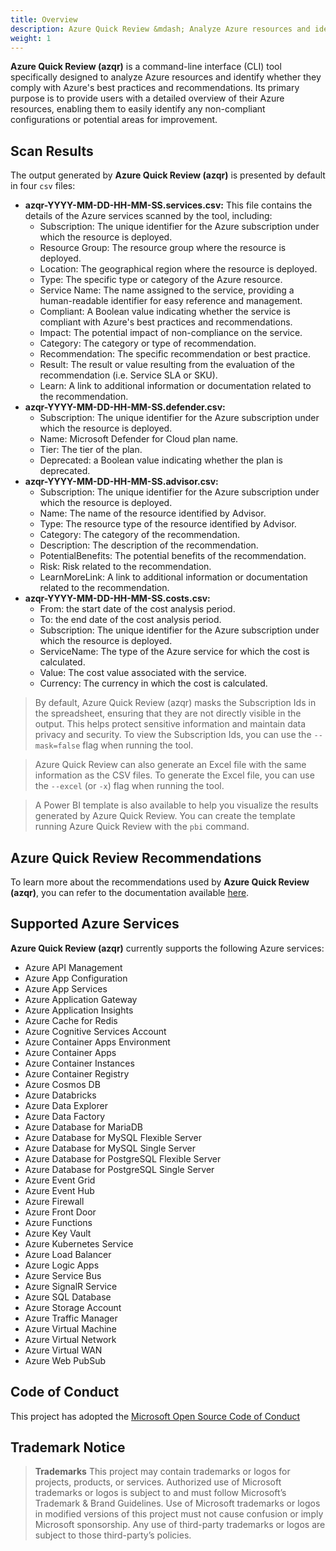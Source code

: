 ```yaml
---
title: Overview
description: Azure Quick Review &mdash; Analyze Azure resources and identify whether they comply with Azure's best practices and recommendations.
weight: 1
---
```


**Azure Quick Review (azqr)** is a command-line interface (CLI) tool specifically designed to analyze Azure resources and identify whether they comply with Azure's best practices and recommendations. Its primary purpose is to provide users with a detailed overview of their Azure resources, enabling them to easily identify any non-compliant configurations or potential areas for improvement.

## Scan Results

The output generated by **Azure Quick Review (azqr)** is presented by default in four `csv` files:

* **azqr-YYYY-MM-DD-HH-MM-SS.services.csv:** This file contains the details of the Azure services scanned by the tool, including:
    * Subscription: The unique identifier for the Azure subscription under which the resource is deployed.
    * Resource Group: The resource group where the resource is deployed.
    * Location: The geographical region where the resource is deployed.
    * Type: The specific type or category of the Azure resource.
    * Service Name: The name assigned to the service, providing a human-readable identifier for easy reference and management.
    * Compliant: A Boolean value indicating whether the service is compliant with Azure's best practices and recommendations.
    * Impact: The potential impact of non-compliance on the service.
    * Category: The category or type of recommendation.
    * Recommendation: The specific recommendation or best practice.
    * Result: The result or value resulting from the evaluation of the recommendation (i.e. Service SLA or SKU). 
    * Learn: A link to additional information or documentation related to the recommendation.
* **azqr-YYYY-MM-DD-HH-MM-SS.defender.csv:**
    * Subscription: The unique identifier for the Azure subscription under which the resource is deployed.
    * Name: Microsoft Defender for Cloud plan name.
    * Tier: The tier of the plan.
    * Deprecated: a Boolean value indicating whether the plan is deprecated.
* **azqr-YYYY-MM-DD-HH-MM-SS.advisor.csv:**
    * Subscription: The unique identifier for the Azure subscription under which the resource is deployed.
    * Name: The name of the resource identified by Advisor.
    * Type: The resource type of the resource identified by Advisor.
    * Category: The category of the recommendation.
    * Description: The description of the recommendation.
    * PotentialBenefits: The potential benefits of the recommendation.
    * Risk: Risk related to the recommendation.
    * LearnMoreLink: A link to additional information or documentation related to the recommendation.
* **azqr-YYYY-MM-DD-HH-MM-SS.costs.csv:**
    * From: the start date of the cost analysis period.
    * To: the end date of the cost analysis period.
    * Subscription: The unique identifier for the Azure subscription under which the resource is deployed.
    * ServiceName: The type of the Azure service for which the cost is calculated.
    * Value: The cost value associated with the service.
    * Currency: The currency in which the cost is calculated.

> By default, Azure Quick Review (azqr) masks the Subscription Ids in the spreadsheet, ensuring that they are not directly visible in the output. This helps protect sensitive information and maintain data privacy and security. To view the Subscription Ids, you can use the `--mask=false` flag when running the tool.

> Azure Quick Review can also generate an Excel file with the same information as the CSV files. To generate the Excel file, you can use the `--excel` (or `-x`) flag when running the tool.

> A Power BI template is also available to help you visualize the results generated by Azure Quick Review. You can create the template running Azure Quick Review with the `pbi` command.

## Azure Quick Review Recommendations

To learn more about the recommendations used by **Azure Quick Review (azqr)**, you can refer to the documentation available [here](https://azure.github.io/azqr/docs/recommendations/).

## Supported Azure Services

**Azure Quick Review (azqr)** currently supports the following Azure services:

* Azure API Management
* Azure App Configuration
* Azure App Services
* Azure Application Gateway
* Azure Application Insights
* Azure Cache for Redis
* Azure Cognitive Services Account
* Azure Container Apps Environment
* Azure Container Apps
* Azure Container Instances
* Azure Container Registry
* Azure Cosmos DB
* Azure Databricks
* Azure Data Explorer
* Azure Data Factory
* Azure Database for MariaDB
* Azure Database for MySQL Flexible Server
* Azure Database for MySQL Single Server
* Azure Database for PostgreSQL Flexible Server
* Azure Database for PostgreSQL Single Server
* Azure Event Grid
* Azure Event Hub
* Azure Firewall
* Azure Front Door
* Azure Functions
* Azure Key Vault
* Azure Kubernetes Service
* Azure Load Balancer
* Azure Logic Apps
* Azure Service Bus
* Azure SignalR Service
* Azure SQL Database
* Azure Storage Account
* Azure Traffic Manager
* Azure Virtual Machine
* Azure Virtual Network
* Azure Virtual WAN
* Azure Web PubSub

## Code of Conduct

This project has adopted the [Microsoft Open Source Code of Conduct](CODE_OF_CONDUCT.md)

## Trademark Notice

> **Trademarks** This project may contain trademarks or logos for projects, products, or services. Authorized use of Microsoft trademarks or logos is subject to and must follow Microsoft’s Trademark & Brand Guidelines. Use of Microsoft trademarks or logos in modified versions of this project must not cause confusion or imply Microsoft sponsorship. Any use of third-party trademarks or logos are subject to those third-party’s policies.
